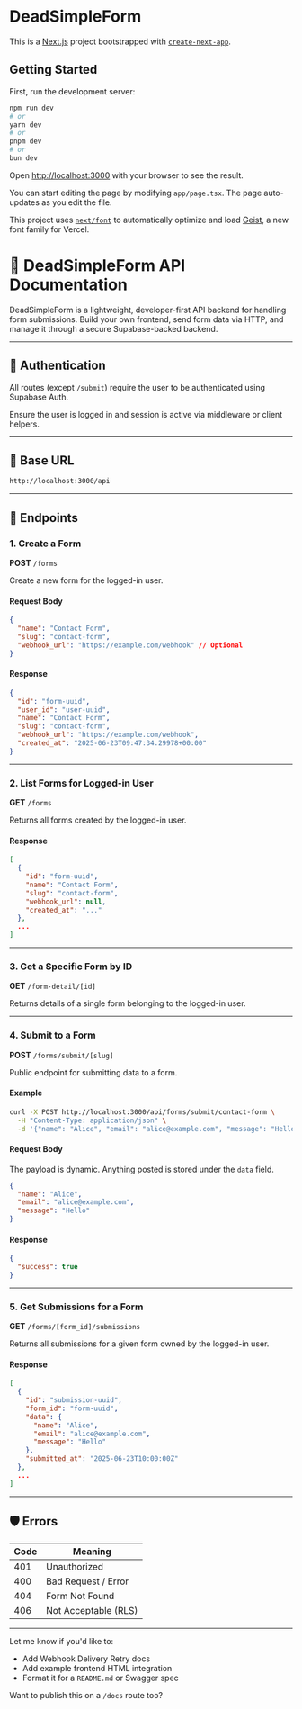 # DeadSimpleForm 

This is a [Next.js](https://nextjs.org) project bootstrapped with [`create-next-app`](https://nextjs.org/docs/app/api-reference/cli/create-next-app).

## Getting Started

First, run the development server:

```bash
npm run dev
# or
yarn dev
# or
pnpm dev
# or
bun dev
```

Open [http://localhost:3000](http://localhost:3000) with your browser to see the result.

You can start editing the page by modifying `app/page.tsx`. The page auto-updates as you edit the file.

This project uses [`next/font`](https://nextjs.org/docs/app/building-your-application/optimizing/fonts) to automatically optimize and load [Geist](https://vercel.com/font), a new font family for Vercel.


# 📝 DeadSimpleForm API Documentation

DeadSimpleForm is a lightweight, developer-first API backend for handling form submissions. Build your own frontend, send form data via HTTP, and manage it through a secure Supabase-backed backend.

---

## 🔐 Authentication

All routes (except `/submit`) require the user to be authenticated using Supabase Auth.

Ensure the user is logged in and session is active via middleware or client helpers.

---

## 📌 Base URL

```txt
http://localhost:3000/api
```

---

## 📂 Endpoints

### 1. Create a Form

**POST** `/forms`

Create a new form for the logged-in user.

#### Request Body

```json
{
  "name": "Contact Form",
  "slug": "contact-form",
  "webhook_url": "https://example.com/webhook" // Optional
}
```

#### Response

```json
{
  "id": "form-uuid",
  "user_id": "user-uuid",
  "name": "Contact Form",
  "slug": "contact-form",
  "webhook_url": "https://example.com/webhook",
  "created_at": "2025-06-23T09:47:34.29978+00:00"
}
```

---

### 2. List Forms for Logged-in User

**GET** `/forms`

Returns all forms created by the logged-in user.

#### Response

```json
[
  {
    "id": "form-uuid",
    "name": "Contact Form",
    "slug": "contact-form",
    "webhook_url": null,
    "created_at": "..."
  },
  ...
]
```

---

### 3. Get a Specific Form by ID

**GET** `/form-detail/[id]`

Returns details of a single form belonging to the logged-in user.

---

### 4. Submit to a Form

**POST** `/forms/submit/[slug]`

Public endpoint for submitting data to a form.

#### Example

```bash
curl -X POST http://localhost:3000/api/forms/submit/contact-form \
  -H "Content-Type: application/json" \
  -d '{"name": "Alice", "email": "alice@example.com", "message": "Hello"}'
```

#### Request Body

The payload is dynamic. Anything posted is stored under the `data` field.

```json
{
  "name": "Alice",
  "email": "alice@example.com",
  "message": "Hello"
}
```

#### Response

```json
{
  "success": true
}
```

---

### 5. Get Submissions for a Form

**GET** `/forms/[form_id]/submissions`

Returns all submissions for a given form owned by the logged-in user.

#### Response

```json
[
  {
    "id": "submission-uuid",
    "form_id": "form-uuid",
    "data": {
      "name": "Alice",
      "email": "alice@example.com",
      "message": "Hello"
    },
    "submitted_at": "2025-06-23T10:00:00Z"
  },
  ...
]
```

---

## 🛡️ Errors

| Code | Meaning              |
| ---- | -------------------- |
| 401  | Unauthorized         |
| 400  | Bad Request / Error  |
| 404  | Form Not Found       |
| 406  | Not Acceptable (RLS) |

---

Let me know if you'd like to:

* Add Webhook Delivery Retry docs
* Add example frontend HTML integration
* Format it for a `README.md` or Swagger spec

Want to publish this on a `/docs` route too?

